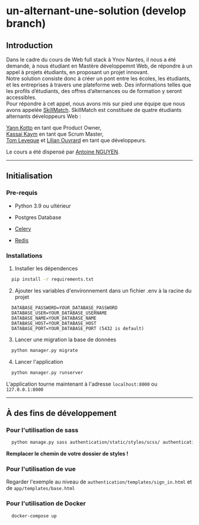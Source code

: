 # un-alternant-une-solution (develop branch)

## Introduction

Dans le cadre du cours de Web full stack à Ynov Nantes, il nous a été demandé, à nous étudiant en Mastère développemnt Web, de répondre à un appel à projets étudiants, en proposant un projet innovant.  
Notre solution consiste donc à créer un pont entre les écoles, les étudiants, et les entreprises à travers une plateforme web. Des informations telles que les profils d’étudiants, des offres d’alternances ou de formation y seront accessibles.  
Pour répondre à cet appel, nous avons mis sur pied une équipe que nous avons appelée [SkillMatch](https://github.com/SkillMatch-Team). SkillMatch est constituée de quatre étudiants alternants développeurs Web :

[Yann Kotto](https://github.com/prynge) en tant que Product Owner,  
[Kassai Kaym](https://github.com/TheYMK) en tant que Scrum Master,  
[Tom Leveque](https://github.com/tleveke) et [Lilian Ouvrard](https://github.com/Lilian-MMI) en tant que développeurs.

Le cours a été dispensé par [Antoine NGUYEN](https://github.com/tonioo).

---

## Initialisation

### Pre-requis

- Python 3.9 ou ultérieur

- Postgres Database

- [Celery](https://docs.celeryproject.org/en/stable/getting-started/introduction.html)

- [Redis](https://redis.io/)




### Installations

1. Installer les dépendences
  ```sh
    pip install -r requirements.txt
  ```

2. Ajouter les variables d'environnement dans un fichier .env à la racine du projet

  ```bin
    DATABASE_PASSWORD=YOUR_DATABASE_PASSWORD
    DATABASE_USER=YOUR_DATABASE_USERNAME
    DATABASE_NAME=YOUR_DATABASE_NAME
    DATABASE_HOST=YOUR_DATABASE_HOST
    DATABASE_PORT=YOUR_DATABASE_PORT (5432 is default)
  ```

3. Lancer une migration la base de données

  ```sh
    python manager.py migrate
  ```

4. Lancer l'application
  ```sh
    python manager.py runserver
  ```
  L'application tourne maintenant à l'adresse `localhost:8000` ou `127.0.0.1:8000`

---

## À des fins de développement

### Pour l'utilisation de sass

```sh
  python manage.py sass authentication/static/styles/scss/ authentication/static/styles/css/ --watch
```

**Remplacer le chemin de votre dossier de styles !**

### Pour l'utilisation de vue

Regarder l'exemple au niveau de `authentication/templates/sign_in.html` et de `app/templates/base.html`

### Pour l'utilisation de Docker

```sh
  docker-compose up
```


